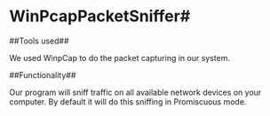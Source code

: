 # WinPcapPacketSniffer#

##Tools used##

We used WinpCap to do the packet capturing in our system.

##Functionality##

Our program will sniff traffic on all available network devices on your computer. By default it will do this sniffing in Promiscuous mode.
